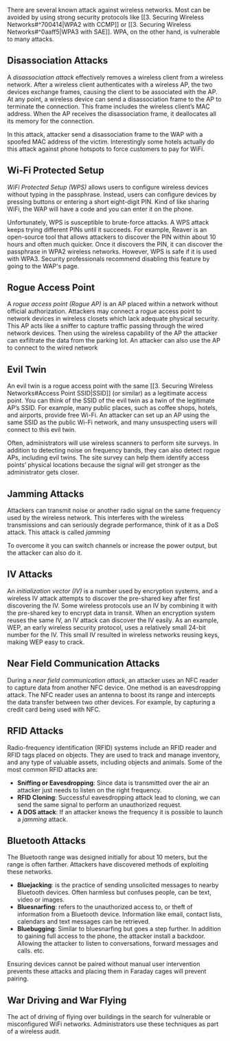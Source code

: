 There are several known attack against wireless networks. Most can be avoided by using strong security protocols like [[3. Securing Wireless Networks#^700414|WPA2 with CCMP]] or [[3. Securing Wireless Networks#^0aaff5|WPA3 with SAE]]. WPA, on the other hand, is vulnerable to many attacks. 

## Disassociation Attacks
A *disassociation attack* effectively removes a wireless client from a wireless network. 
After a wireless client authenticates with a wireless AP, the two devices exchange frames, causing the client to be associated with the AP. At any point, a wireless device can send a disassociation frame to the AP to terminate the connection. This frame includes the wireless client’s MAC address. When the AP receives the disassociation frame, it deallocates all its memory for the connection.

In this attack, attacker send a disassociation frame to the WAP with a spoofed MAC address of the victim. Interestingly some hotels actually do this attack against phone hotspots to force customers to pay for WiFi.

## Wi-Fi Protected Setup
*WiFi Protected Setup (WPS)* allows users to configure wireless devices without typing in the passphrase. Instead, users can configure devices by pressing buttons or entering a short eight-digit PIN. Kind of like sharing WiFi, the WAP will have a code and you can enter it on the phone. 

Unfortunately, WPS is susceptible to brute-force attacks. A WPS attack keeps trying different PINs until it succeeds. For example, Reaver is an open-source tool that allows attackers to discover the PIN within about 10 hours and often much quicker. Once it discovers the PIN, it can discover the passphrase in WPA2 wireless networks. However, WPS is safe if it is used with WPA3. Security professionals recommend disabling this feature by going to the WAP's page. 

## Rogue Access Point
A *rogue access point (Rogue AP)* is an AP placed within a network without official authorization. Attackers may connect a rogue access point to network devices in wireless closets which lack adequate physical security.  This AP acts like a sniffer to capture traffic passing through the wired network devices. Then using the wireless capability of the AP the attacker can exfiltrate the data from the parking lot. An attacker can also use the AP to connect to the wired network

## Evil Twin
An evil twin is a rogue access point with the same [[3. Securing Wireless Networks#Access Point SSID|SSID]] (or similar) as a legitimate access point. You can think of the SSID of the evil twin as a twin of the legitimate AP’s SSID. For example, many public places, such as coffee shops, hotels, and airports, provide free Wi-Fi. An attacker can set up an AP using the same SSID as the public Wi-Fi network, and many unsuspecting users will connect to this evil twin.

Often, administrators will use wireless scanners to perform site surveys. In addition to detecting noise on frequency bands, they can also detect rogue APs, including evil twins. The site survey can help them identify access points’ physical locations because the signal will get stronger as the administrator gets closer.

## Jamming Attacks
Attackers can transmit noise or another radio signal on the same frequency used by the wireless network. This interferes with the wireless transmissions and can seriously degrade performance, think of it as a DoS attack. This attack is called *jamming*

To overcome it you can switch channels or increase the power output, but the attacker can also do it.

## IV Attacks
An *initialization vector (IV)* is a number used by encryption systems, and a wireless IV attack attempts to discover the pre-shared key after first discovering the IV. Some wireless protocols use an IV by combining it with the pre-shared key to encrypt data in transit. When an encryption system reuses the same IV, an IV attack can discover the IV easily. As an example, WEP, an early wireless security protocol, uses a relatively small 24-bit number for the IV. This small IV resulted in wireless networks reusing keys, making WEP easy to crack.

## Near Field Communication Attacks
During a *near field communication attack*, an attacker uses an NFC reader to capture data from another NFC device. One method is an eavesdropping attack. The NFC reader uses an antenna to boost its range and intercepts the data transfer between two other devices. For example, by capturing a credit card being used with NFC.

## RFID Attacks
Radio-frequency identification (RFID) systems include an RFID reader and RFID tags placed on objects. They are used to track and manage inventory, and any type of valuable assets, including objects and animals. Some of the most common RFID attacks are:

* **Sniffing or Eavesdropping**: Since data is transmitted over the air an attacker just needs to listen on the right frequency.
* **RFID Cloning**: Successful eavesdropping attack lead to cloning, we can send the same signal to perform an unauthorized request.
* **A DOS attack**: If an attacker knows the frequency it is possible to launch a *jamming* attack. 

## Bluetooth Attacks
The Bluetooth range was designed initially for about 10 meters, but the range is often farther. Attackers have discovered methods of exploiting these networks. 

* **Bluejacking**: is the practice of sending unsolicited messages to nearby Bluetooth devices. Often harmless but confuses people, can be text, video or images.
* **Bluesnarfing**: refers to the unauthorized access to, or theft of information from a Bluetooth device. Information like email, contact lists, calendars and text messages can be retrieved.  
* **Bluebugging**: Similar to bluesnarfing but goes a step further. In addition to gaining full access to the phone, the attacker install a backdoor. Allowing the attacker to listen to conversations, forward messages and calls. etc.

Ensuring devices cannot be paired without manual user intervention prevents these attacks and placing them in Faraday cages will prevent pairing.


## War Driving and War Flying
The act of driving of flying over buildings in the search for vulnerable or misconfigured WiFi networks. Administrators use these techniques as part of a wireless audit.  
